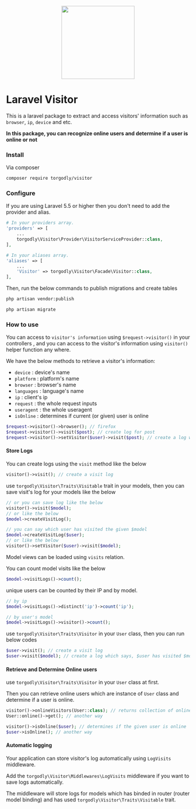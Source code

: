 <p align="center"><img width="200" src="resources/images/visitor.png?raw=true"></p>

# Laravel Visitor

This is a laravel package to extract and access visitors' information such as `browser`, `ip`, `device` and etc.

**In this package, you can recognize online users and determine if a user is online or not**

### Install

Via composer

```bash
composer require torgodly/visitor
```

### Configure

If you are using Laravel 5.5 or higher then you don't need to add the provider and alias.

```php
# In your providers array.
'providers' => [
    ...
    torgodly\Visitor\Provider\VisitorServiceProvider::class,
],

# In your aliases array.
'aliases' => [
    ...
    'Visitor' => torgodly\Visitor\Facade\Visitor::class,
],
```

Then, run the below commands to publish migrations and create tables

```bash
php artisan vendor:publish

php artisan migrate
```

### How to use

You can access to `visitor's information` using `$request->visitor()` in your controllers , and  you can access to the visitor's information using `visitor()` helper function any where.

We have the below methods to retrieve a visitor's information:

- `device` : device's name
- `platform` : platform's name
- `browser` : browser's name
- `languages` : language's name
- `ip` : client's ip
- `request` : the whole request inputs
- `useragent` : the whole useragent
- `isOnline` : determines if current (or given) user is online

```php
$request->visitor()->browser(); // firefox
$request->visitor()->visit($post); // create log for post
$request->visitor()->setVisitor($user)->visit($post); // create a log which says $user has visited $post
```

#### Store Logs

You can create logs using the `visit` method like the below

```php
visitor()->visit(); // create a visit log
```

use `torgodly\Visitor\Traits\Visitable` trait in your models, then you can save visit's log for your models like the below

```php
// or you can save log like the below
visitor()->visit($model);
// or like the below
$model->createVisitLog();

// you can say which user has visited the given $model
$model->createVisitLog($user);
// or like the below
visitor()->setVisitor($user)->visit($model);

```

Model views can be loaded using `visits` relation.

You can count model visits like the below

```php
$model->visitLogs()->count();
```
unique users can be counted by their IP and by model.

```php
// by ip
$model->visitLogs()->distinct('ip')->count('ip');

// by user's model
$model->visitLogs()->visitor()->count();
```

use `torgodly\Visitor\Traits\Visitor` in your `User` class, then you can run below codes

 ```php
$user->visit(); // create a visit log
$user->visit($model); // create a log which says, $user has visited $model
 ```

#### Retrieve and Determine Online users

use `torgodly\Visitor\Traits\Visitor` in your `User` class at first.

Then you can retrieve online users which are instance of `User` class and determine if a user is online.

```php
visitor()->onlineVisitors(User::class); // returns collection of online users
User::online()->get(); // another way

visitor()->isOnline($user); // determines if the given user is online
$user->isOnline(); // another way
```

#### Automatic logging

Your application can store visitor's log automatically using `LogVisits` middleware.

Add the `torgodly\Visitor\Middlewares\LogVisits` middleware if you want to save logs automatically.

The middleware will store logs for models which has binded in router (router model binding) and has used `torgodly\Visitor\Traits\Visitable` trait.
